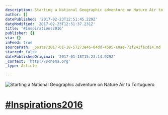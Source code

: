 ```yaml
---
description: Starting a National Geographic adventure on Nature Air to Tortuguero
author: []
datePublished: '2017-02-23T12:51:45.229Z'
dateModified: '2017-02-23T12:51:37.231Z'
title: '#Inspirations2016'
publisher: {}
via: {}
inFeed: true
sourcePath: _posts/2017-01-18-57273e46-84dd-4595-a0ae-71f242facd14.md
starred: false
datePublishedOriginal: '2017-01-18T15:23:14.929Z'
_context: 'http://schema.org'
_type: Article

---
```

![Starting a National Geographic adventure on Nature Air to Tortuguero](https://the-grid-user-content.s3-us-west-2.amazonaws.com/d994979a-55e6-4666-a567-d72d314a5ab6.jpg)

# [\#Inspirations2016][0]

[0]: https://www.facebook.com/hashtag/Inspirations2016
